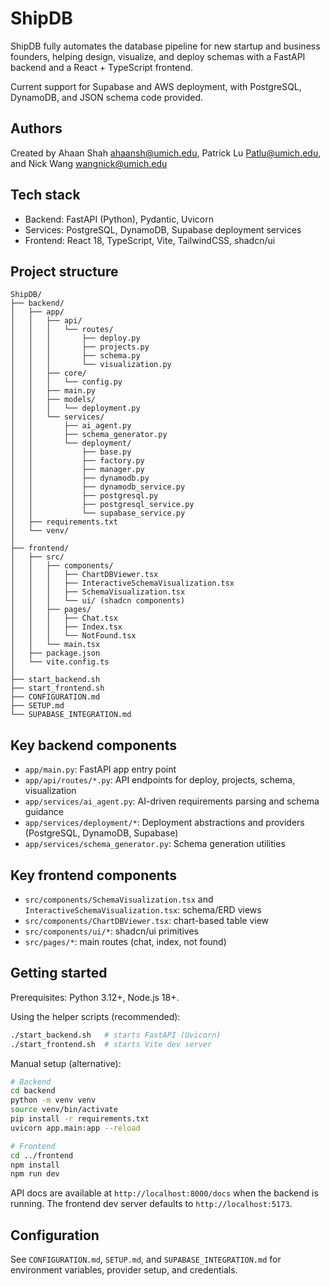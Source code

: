 # ShipDB

ShipDB fully automates the database pipeline for new startup and business founders, helping design, visualize, and deploy schemas with a FastAPI backend and a React + TypeScript frontend.

Current support for Supabase and AWS deployment, with PostgreSQL, DynamoDB, and JSON schema code provided. 

## Authors 

Created by Ahaan Shah <ahaansh@umich.edu>, Patrick Lu <Patlu@umich.edu>, and Nick Wang <wangnick@umich.edu>

## Tech stack

- Backend: FastAPI (Python), Pydantic, Uvicorn
- Services: PostgreSQL, DynamoDB, Supabase deployment services
- Frontend: React 18, TypeScript, Vite, TailwindCSS, shadcn/ui

## Project structure

```
ShipDB/
├── backend/
│   ├── app/
│   │   ├── api/
│   │   │   └── routes/
│   │   │       ├── deploy.py
│   │   │       ├── projects.py
│   │   │       ├── schema.py
│   │   │       └── visualization.py
│   │   ├── core/
│   │   │   └── config.py
│   │   ├── main.py
│   │   ├── models/
│   │   │   └── deployment.py
│   │   └── services/
│   │       ├── ai_agent.py
│   │       ├── schema_generator.py
│   │       └── deployment/
│   │           ├── base.py
│   │           ├── factory.py
│   │           ├── manager.py
│   │           ├── dynamodb.py
│   │           ├── dynamodb_service.py
│   │           ├── postgresql.py
│   │           ├── postgresql_service.py
│   │           └── supabase_service.py
│   ├── requirements.txt
│   └── venv/
│
├── frontend/
│   ├── src/
│   │   ├── components/
│   │   │   ├── ChartDBViewer.tsx
│   │   │   ├── InteractiveSchemaVisualization.tsx
│   │   │   ├── SchemaVisualization.tsx
│   │   │   └── ui/ (shadcn components)
│   │   ├── pages/
│   │   │   ├── Chat.tsx
│   │   │   ├── Index.tsx
│   │   │   └── NotFound.tsx
│   │   └── main.tsx
│   ├── package.json
│   └── vite.config.ts
│
├── start_backend.sh
├── start_frontend.sh
├── CONFIGURATION.md
├── SETUP.md
└── SUPABASE_INTEGRATION.md
```

## Key backend components

- `app/main.py`: FastAPI app entry point
- `app/api/routes/*.py`: API endpoints for deploy, projects, schema, visualization
- `app/services/ai_agent.py`: AI-driven requirements parsing and schema guidance
- `app/services/deployment/*`: Deployment abstractions and providers (PostgreSQL, DynamoDB, Supabase)
- `app/services/schema_generator.py`: Schema generation utilities

## Key frontend components

- `src/components/SchemaVisualization.tsx` and `InteractiveSchemaVisualization.tsx`: schema/ERD views
- `src/components/ChartDBViewer.tsx`: chart-based table view
- `src/components/ui/*`: shadcn/ui primitives
- `src/pages/*`: main routes (chat, index, not found)

## Getting started

Prerequisites: Python 3.12+, Node.js 18+.

Using the helper scripts (recommended):

```bash
./start_backend.sh   # starts FastAPI (Uvicorn)
./start_frontend.sh  # starts Vite dev server
```

Manual setup (alternative):

```bash
# Backend
cd backend
python -m venv venv
source venv/bin/activate
pip install -r requirements.txt
uvicorn app.main:app --reload

# Frontend
cd ../frontend
npm install
npm run dev
```

API docs are available at `http://localhost:8000/docs` when the backend is running. The frontend dev server defaults to `http://localhost:5173`.

## Configuration

See `CONFIGURATION.md`, `SETUP.md`, and `SUPABASE_INTEGRATION.md` for environment variables, provider setup, and credentials.


